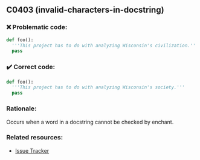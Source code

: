 ## C0403 (invalid-characters-in-docstring)

### :x: Problematic code:

```python
def foo():
  '''This project has to do with analyzing Wisconsin's civilization.'''
  pass
```

### :heavy_check_mark: Correct code:

```python
def foo():
  '''This project has to do with analyzing Wisconsin's society.'''
  pass
```

### Rationale:

Occurs when a word in a docstring cannot be checked by enchant.

### Related resources:

- [Issue Tracker](https://github.com/PyCQA/pylint/issues?q=is%3Aissue+%22invalid-characters-in-docstring%22+OR+%22C0403%22)
